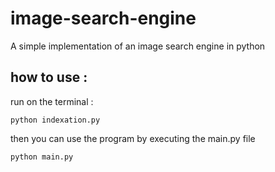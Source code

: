 # image-search-engine
A simple implementation of an image search engine in python

## how to use :

run on the terminal :

`python indexation.py`

then you can use the program by executing the main.py file

`python main.py`
